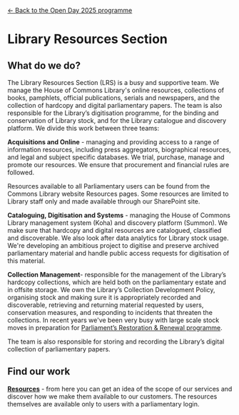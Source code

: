<a href="../">&larr; Back to the Open Day 2025 programme</a>

# Library Resources Section

## What do we do?
The Library Resources Section (LRS) is a busy and supportive team. We manage the House of Commons Library's online resources, collections of books, pamphlets, official publications, serials and newspapers, and the collection of hardcopy and digital parliamentary papers. The team is also responsible for the Library’s digitisation programme, for the binding and conservation of Library stock, and for the Library catalogue and discovery platform. We divide this work between three teams:

**Acquisitions and Online** - managing and providing access to a range of information resources, including press aggregators, biographical resources, and legal and subject specific databases. We trial, purchase, manage and promote our resources. We ensure that procurement and financial rules are followed.  

Resources available to all Parliamentary users can be found from the Commons Library website Resources pages. Some resources are limited to Library staff only and made available through our SharePoint site.

**Cataloguing, Digitisation and Systems** - managing the House of Commons Library management system (Koha) and discovery platform (Summon). We make sure that hardcopy and digital resources are catalogued, classified and discoverable. We also look after data analytics for Library stock usage. We're developing an ambitious project to digitise and preserve archived parliamentary material and handle public access requests for digitisation of this material. 

**Collection Management**- responsible for the management of the Library’s hardcopy collections, which are held both on the parliamentary estate and in offsite storage. We own the Library’s Collection Development Policy, organising stock and making sure it is appropriately recorded and discoverable, retrieving and returning material requested by users, conservation measures, and responding to incidents that threaten the collections. In recent years we've been very busy with large scale stock moves in preparation for [Parliament’s Restoration & Renewal programme](https://www.restorationandrenewal.uk/).

The team is also responsible for storing and recording the Library’s digital collection of parliamentary papers.

## Find our work

**[Resources](https://commonslibrary.parliament.uk/resources/)** - from here you can get an idea of the scope of our services and discover how we make them available to our customers. The resources themselves are available only to users with a parliamentary login.